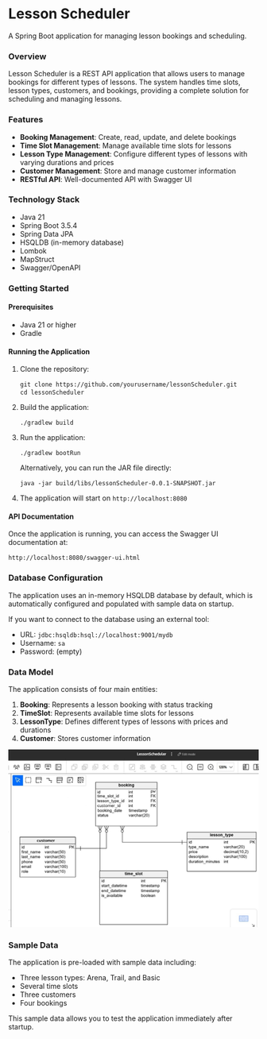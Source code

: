 # Lesson Scheduler

A Spring Boot application for managing lesson bookings and scheduling.

### Overview

Lesson Scheduler is a REST API application that allows users to manage bookings for different types of lessons. The system handles time slots, lesson types, customers, and bookings, providing a complete solution for scheduling and managing lessons.

### Features

- **Booking Management**: Create, read, update, and delete bookings
- **Time Slot Management**: Manage available time slots for lessons
- **Lesson Type Management**: Configure different types of lessons with varying durations and prices
- **Customer Management**: Store and manage customer information
- **RESTful API**: Well-documented API with Swagger UI

### Technology Stack

- Java 21
- Spring Boot 3.5.4
- Spring Data JPA
- HSQLDB (in-memory database)
- Lombok
- MapStruct
- Swagger/OpenAPI

### Getting Started

#### Prerequisites

- Java 21 or higher
- Gradle

#### Running the Application

1. Clone the repository:
   ```
   git clone https://github.com/yourusername/lessonScheduler.git
   cd lessonScheduler
   ```

2. Build the application:
   ```
   ./gradlew build
   ```

3. Run the application:
   ```
   ./gradlew bootRun
   ```

   Alternatively, you can run the JAR file directly:
   ```
   java -jar build/libs/lessonScheduler-0.0.1-SNAPSHOT.jar
   ```

4. The application will start on `http://localhost:8080`

#### API Documentation

Once the application is running, you can access the Swagger UI documentation at:
```
http://localhost:8080/swagger-ui.html
```

### Database Configuration

The application uses an in-memory HSQLDB database by default, which is automatically configured and populated with sample data on startup.

If you want to connect to the database using an external tool:
- URL: `jdbc:hsqldb:hsql://localhost:9001/mydb`
- Username: `sa`
- Password: (empty)

### Data Model

The application consists of four main entities:

1. **Booking**: Represents a lesson booking with status tracking
2. **TimeSlot**: Represents available time slots for lessons
3. **LessonType**: Defines different types of lessons with prices and durations
4. **Customer**: Stores customer information

![ERD Diagram](docs/ERD.png)

### Sample Data

The application is pre-loaded with sample data including:
- Three lesson types: Arena, Trail, and Basic
- Several time slots
- Three customers
- Four bookings

This sample data allows you to test the application immediately after startup.